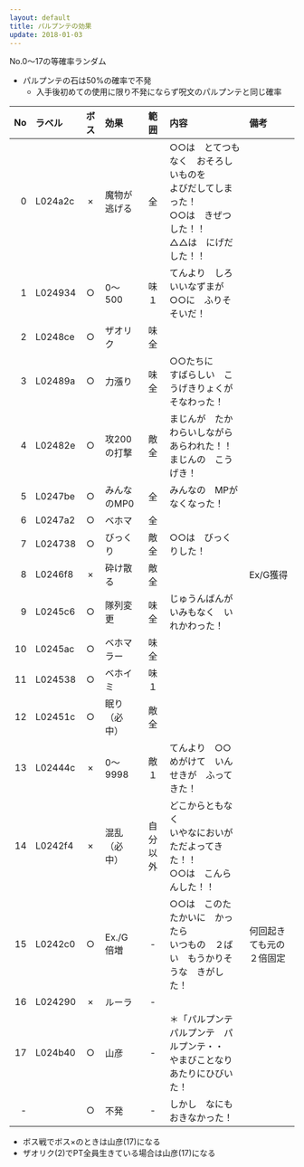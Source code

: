 ```yaml
---
layout: default
title: パルプンテの効果
update: 2018-01-03
---
```


No.0～17の等確率ランダム
* パルプンテの石は50%の確率で不発
	* 入手後初めての使用に限り不発にならず呪文のパルプンテと同じ確率

| No | ラベル  | ボス | 効果         | 範囲 | 内容 | 備考 |
|---:|:--------|:----:|:-------------|:----:|:-----|:-----|
|  0 | L024a2c |  ×  | 魔物が逃げる |  全  | ○○は　とてつもなく　おそろしいものを<br>よびだしてしまった！<br>○○は　きぜつした！！<br>△△は　にげだした！！
|  1 | L024934 |  ○  | 0～500       | 味１ | てんより　しろいいなずまが<br>○○に　ふりそそいだ！
|  2 | L0248ce |  ○  | ザオリク     | 味全 |
|  3 | L02489a |  ○  | 力漲り       | 味全 | ○○たちに<br>すばらしい　こうげきりょくが　そなわった！
|  4 | L02482e |  ○  | 攻200の打撃  | 敵全 | まじんが　たかわらいしながら<br>あらわれた！！<br>まじんの　こうげき！
|  5 | L0247be |  ○  | みんなのMP0  |  全  | みんなの　MPが　なくなった！
|  6 | L0247a2 |  ○  | ベホマ       |  全  |
|  7 | L024738 |  ○  | びっくり     | 敵全 | ○○は　びっくりした！
|  8 | L0246f8 |  ×  | 砕け散る     | 敵全 | | Ex/G獲得 |
|  9 | L0245c6 |  ○  | 隊列変更     | 味全 | じゅうんばんが　いみもなく　いれかわった！
| 10 | L0245ac |  ○  | ベホマラー   | 味全 |
| 11 | L024538 |  ○  | ベホイミ     | 味１ |
| 12 | L02451c |  ○  | 眠り（必中） | 敵全 |
| 13 | L02444c |  ×  | 0～9998      | 敵１ | てんより　○○めがけて　いんせきが　ふってきた！
| 14 | L0242f4 |  ×  | 混乱（必中） | 自分以外 | どこからともなく<br>いやなにおいが　ただよってきた！！<br>○○は　こんらんした！！
| 15 | L0242c0 |  ○  | Ex./G倍増    |  -   | ○○は　このたたかいに　かったら<br>いつもの　２ばい　もうかりそうな　きがした！ | 何回起きても元の２倍固定 |
| 16 | L024290 |  ×  | ルーラ       |  -   |
| 17 | L024b40 |  ○  | 山彦         |  -   | ＊「パルプンテ　パルプンテ　パルプンテ・・<br>やまびことなり　あたりにひびいた！
|  - |         |  ○  | 不発         |  -   | しかし　なにも　おきなかった！

* ボス戦でボス×のときは山彦(17)になる
* ザオリク(2)でPT全員生きている場合は山彦(17)になる
